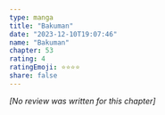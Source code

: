 ```yaml
---
type: manga
title: "Bakuman"
date: "2023-12-10T19:07:46"
name: "Bakuman"
chapter: 53
rating: 4
ratingEmoji: ⭐️⭐️⭐️⭐️
share: false
---
```


_[No review was written for this chapter]_
